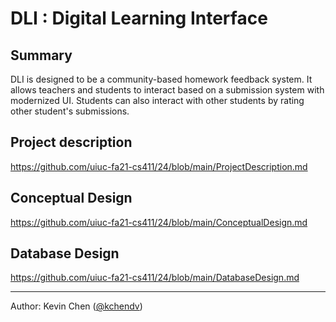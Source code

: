 # DLI : Digital Learning Interface

## Summary
DLI is designed to be a community-based homework feedback system. It allows teachers and students to interact based on a submission system with modernized UI. Students can also interact with other students by rating other student's submissions.

## Project description

https://github.com/uiuc-fa21-cs411/24/blob/main/ProjectDescription.md

## Conceptual Design

https://github.com/uiuc-fa21-cs411/24/blob/main/ConceptualDesign.md

## Database Design

https://github.com/uiuc-fa21-cs411/24/blob/main/DatabaseDesign.md

---
Author: Kevin Chen ([@kchendv](https://github.com/kchendv))
